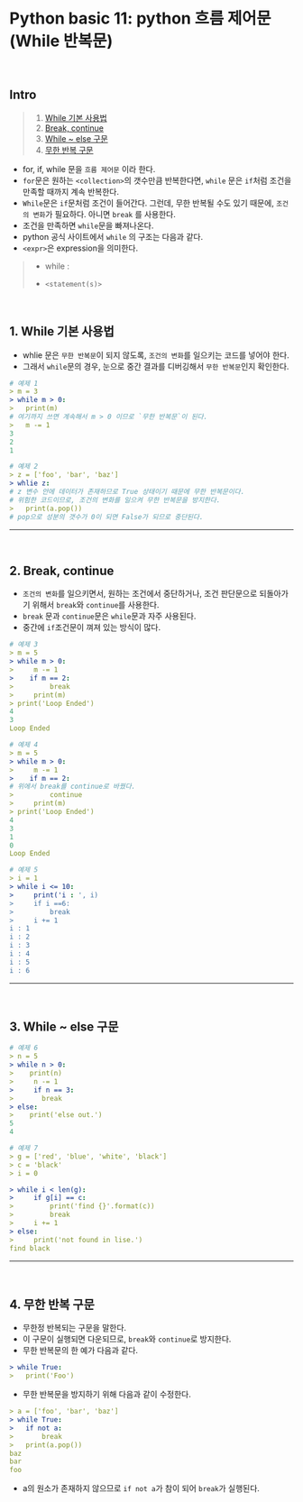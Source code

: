 # Python basic 11: python 흐름 제어문 (While 반복문)

<br>

## Intro

> 1. [While 기본 사용법](https://github.com/JeHa00/TIL/edit/master/Python/basic/basic_11_while.md#1-while-%EA%B8%B0%EB%B3%B8-%EC%82%AC%EC%9A%A9%EB%B2%95)
> 2. [Break, continue](https://github.com/JeHa00/TIL/edit/master/Python/basic/basic_11_while.md#2-break-continue)
> 3. [While ~ else 구문](https://github.com/JeHa00/TIL/edit/master/Python/basic/basic_11_while.md#3-while--else-%EA%B5%AC%EB%AC%B8)
> 4. [무한 반복 구문](https://github.com/JeHa00/TIL/edit/master/Python/basic/basic_11_while.md#4-%EB%AC%B4%ED%95%9C-%EB%B0%98%EB%B3%B5-%EA%B5%AC%EB%AC%B8)

- for, if, while 문을 `흐름 제어문` 이라 한다.
- `for`문은 원하는 `<collection>`의 갯수만큼 반복한다면, `while` 문은 `if`처럼 조건을 만족할 때까지 계속 반복한다.
- `While`문은 `if`문처럼 조건이 들어간다. 그런데, 무한 반복될 수도 있기 때문에, `조건의 변화`가 필요하다. 아니면 `break` 를 사용한다.
- 조건을 만족하면 `while`문을 빠져나온다.
- python 공식 사이트에서 `while` 의 구조는 다음과 같다.
- `<expr>`은 expression을 의미한다.

> - while <expr>:
> -     <statement(s)>


<br>

## 1. While 기본 사용법

- whlie 문은 `무한 반복문`이 되지 않도록, `조건의 변화`를 일으키는 코드를 넣어야 한다.
- 그래서 `while`문의 경우, 눈으로 중간 결과를 디버깅해서 `무한 반복문`인지 확인한다.

```yml
# 예제 1
> m = 3
> while m > 0:
>   print(m)
# 여기까지 쓰면 계속해서 m > 0 이므로 `무한 반복문`이 된다.
>   m -= 1
3
2
1

# 예제 2
> z = ['foo', 'bar', 'baz']
> whlie z:
# z 변수 안에 데이터가 존재하므로 True 상태이기 때문에 무한 반복문이다.
# 위험한 코드이므로, 조건의 변화를 일으켜 무한 반복문을 방지한다.
>   print(a.pop())
# pop으로 성분의 갯수가 0이 되면 False가 되므로 중단된다.

```

---

<br>

## 2. Break, continue

- `조건의 변화`를 일으키면서, 원하는 조건에서 중단하거나, 조건 판단문으로 되돌아가기 위해서 `break`와 `continue`를 사용한다.
- `break` 문과 `continue`문은 `while`문과 자주 사용된다.
- 중간에 `if`조건문이 껴져 있는 방식이 많다.

```yml
# 예제 3
> m = 5
> while m > 0:
>     m -= 1
>    if m == 2:
>         break
>     print(m)
> print('Loop Ended')
4
3
Loop Ended

# 예제 4
> m = 5
> while m > 0:
>     m -= 1
>    if m == 2:
# 위에서 break를 continue로 바꿨다.
>         continue
>     print(m)
> print('Loop Ended')
4
3
1
0
Loop Ended

# 예제 5
> i = 1
> while i <= 10:
>     print('i : ', i)
>     if i ==6:
>         break
>     i += 1
i : 1
i : 2
i : 3
i : 4
i : 5
i : 6
```

---

<br>

## 3. While ~ else 구문

```yml
# 예제 6
> n = 5
> while n > 0:
>    print(n)
>     n -= 1
>     if n == 3:
>       break
> else:
>    print('else out.')
5
4

# 예제 7
> g = ['red', 'blue', 'white', 'black']
> c = 'black'
> i = 0

> while i < len(g):
>     if g[i] == c:
>         print('find {}'.format(c))
>         break
>     i += 1
> else:
>     print('not found in lise.')
find black

```

---

<br>

## 4. 무한 반복 구문

- 무한정 반복되는 구문을 말한다.
- 이 구문이 실행되면 다운되므로, `break`와 `continue`로 방지한다.
- 무한 반복문의 한 예가 다음과 같다.

```yml
> while True:
>   print('Foo')
```

- 무한 반복문을 방지하기 위해 다음과 같이 수정한다.

```yml
> a = ['foo', 'bar', 'baz']
> while True:
>   if not a:
>       break
>   print(a.pop())
baz
bar
foo
```

- a의 원소가 존재하지 않으므로 `if not a`가 참이 되어 `break`가 실행된다.
